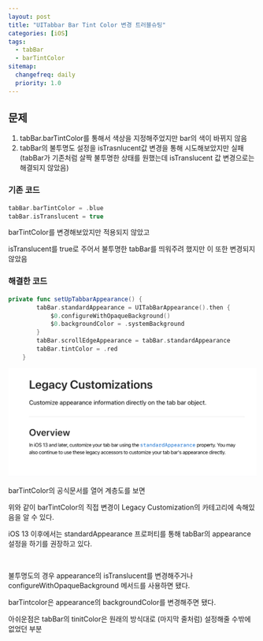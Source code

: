 ```yaml
---
layout: post
title: "UITabbar Bar Tint Color 변경 트러블슈팅"
categories: [iOS]
tags: 
  - tabBar
  - barTintColor
sitemap:
  changefreq: daily
  priority: 1.0
---
```


## 문제

1. tabBar.barTintColor를 통해서 색상을 지정해주었지만 bar의 색이 바뀌지 않음
2. tabBar의 불투명도 설정을 isTrasnlucent값 변경을 통해 시도해보았지만 실패 (tabBar가 기존처럼 살짝 불투명한 상태를 원했는데 isTranslucent 값 변경으로는 해결되지 않았음)

### 기존 코드

```swift
tabBar.barTintColor = .blue
tabBar.isTranslucent = true
```

barTintColor를 변경해보았지만 적용되지 않았고

isTranslucent를 true로 주어서 불투명한 tabBar를 띄워주려 했지만 이 또한 변경되지 않았음



### 해결한 코드

```swift
private func setUpTabbarAppearance() {
        tabBar.standardAppearance = UITabBarAppearance().then {
            $0.configureWithOpaqueBackground()
            $0.backgroundColor = .systemBackground
        }
        tabBar.scrollEdgeAppearance = tabBar.standardAppearance
        tabBar.tintColor = .red
    }
```



<img src="https://raw.githubusercontent.com/Neph3779/Blog-Image/forUpload/img/20220905101300.png" alt="image-20220905101253959" style="zoom:50%;" />

barTintColor의 공식문서를 열어 계층도를 보면

위와 같이 barTintColor의 직접 변경이 Legacy Customization의 카테고리에 속해있음을 알 수 있다.

iOS 13 이후에서는 standardAppearance 프로퍼티를 통해 tabBar의 appearance 설정을 하기를 권장하고 있다.

<br/> 

불투명도의 경우 appearance의 isTranslucent를 변경해주거나 configureWithOpaqueBackground 메서드를 사용하면 됐다.

barTintcolor은 appearance의 backgroundColor를 변경해주면 됐다.

아쉬운점은 tabBar의 tinitColor은 원래의 방식대로 (마지막 줄처럼) 설정해줄 수밖에 없었던 부분